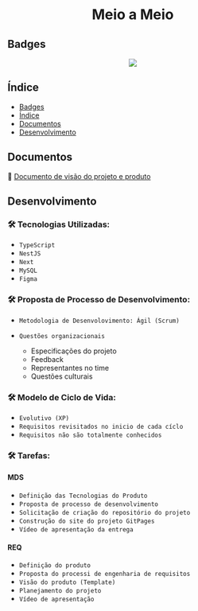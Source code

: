 <h1 align="center"> Meio a Meio </h1>

## Badges

<p align="center">
<img src="http://img.shields.io/static/v1?label=STATUS&message=PROCESSING&color=GREEN&style=for-the-badge"/>
</p>

## Índice 

* [Badges](#badges)
* [Índice](#índice)
* [Documentos](#documentos)
* [Desenvolvimento](#desenvolvimento)

## Documentos
 :open_file_folder: [Documento de visão do projeto e produto](https://mdsreq-fga-unb.github.io/2022.1-Meio-a-Meio/ProductVision)
 
## Desenvolvimento
### 🛠️ Tecnologias Utilizadas:

- `TypeScript`
- `NestJS`
- `Next`
- `MySQL`
- `Figma`

### 🛠️ Proposta de Processo de Desenvolvimento:

- `Metodologia de Desenvolovimento: Ágil (Scrum)`
- `Questões organizacionais` 

  * Especificações do projeto
  * Feedback
  * Representantes no time
  * Questões culturais
  
### 🛠️ Modelo de Ciclo de Vida: 
- `Evolutivo (XP)`
- `Requisitos revisitados no inicio de cada cíclo`
- `Requisitos não são totalmente conhecidos`


### 🛠️ Tarefas: 
#### MDS
- `Definição das Tecnologias do Produto`
- `Proposta de processo de desenvolvimento`
- `Solicitação de criação do repositório do projeto`
- `Construção do site do projeto GitPages`
- `Vídeo de apresentação da entrega`

#### REQ
- `Definição do produto`
- `Proposta do processi de engenharia de requisitos`
- `Visão do produto (Template)`
- `Planejamento do projeto`
- `Vídeo de apresentação`

